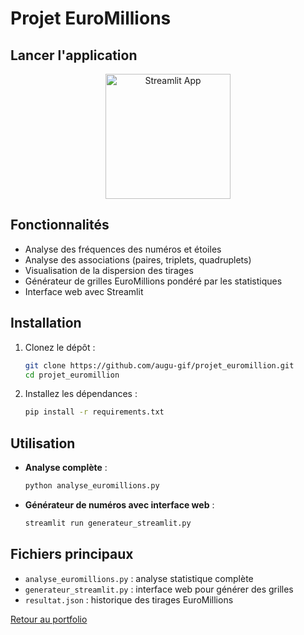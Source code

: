 # Projet EuroMillions

## Lancer l'application 
<p align="center">
  <a href="https://augu-gif-projet-euromillion-generateur-streamlit-vkeyxo.streamlit.app/">
    <img src="https://streamlit.io/images/brand/streamlit-logo-primary-colormark-darktext.png" alt="Streamlit App" width="200"/>
  </a>
</p>

## Fonctionnalités
- Analyse des fréquences des numéros et étoiles
- Analyse des associations (paires, triplets, quadruplets)
- Visualisation de la dispersion des tirages
- Générateur de grilles EuroMillions pondéré par les statistiques
- Interface web avec Streamlit

## Installation
1. Clonez le dépôt :
   ```bash
   git clone https://github.com/augu-gif/projet_euromillion.git
   cd projet_euromillion
   ```
2. Installez les dépendances :
   ```bash
   pip install -r requirements.txt
   ```

## Utilisation
- **Analyse complète** :
  ```bash
  python analyse_euromillions.py
  ```
- **Générateur de numéros avec interface web** :
  ```bash
  streamlit run generateur_streamlit.py
  ```

## Fichiers principaux
- `analyse_euromillions.py` : analyse statistique complète
- `generateur_streamlit.py` : interface web pour générer des grilles
- `resultat.json` : historique des tirages EuroMillions

[Retour au portfolio](https://github.com/augu-gif/mon-portfolio-data/blob/main/README.md)

